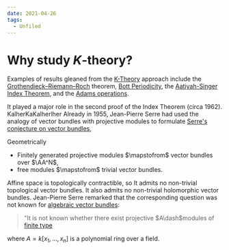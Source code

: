 ```yaml
---
date: 2021-04-26
tags: 
  - Unfiled
---
```


# Why study $K$-theory?
Examples of results gleaned from the [K-Theory](K-Theory.md) approach include the [Grothendieck–Riemann–Roch](Grothendieck–Riemann–Roch) theorem, [Bott Periodicity](Bott%20Periodicity.md), the [Aatiyah-Singer Index Theorem](Aatiyah-Singer%20Index%20Theorem.md), and the [Adams operations](Adams%20operations).

It played a major role in the second proof of the Index Theorem (circa 1962).
KalherKaKalherlher
Already in 1955, Jean-Pierre Serre had used the analogy of vector bundles with projective modules to formulate [Serre's conjecture on vector bundles](Serre's%20conjecture%20on%20vector%20bundles.md),

Geometrically
- Finitely generated projective modules $\mapstofrom$ vector bundles over $\AA^N$, 
- free modules $\mapstofrom$ trivial vector bundles. 
 
Affine space is topologically contractible, so It admits no non-trivial topological vector bundles. It also admits no non-trivial holomorphic vector bundles. Jean-Pierre Serre remarked that the corresponding question was not known for [algebraic vector bundles](algebraic%20vector%20bundles): 
> "It is not known whether there exist projective $A\dash$modules of [finite type](finite%20type.md) 

where $A = k[x_1, ..., x_n]$ is a polynomial ring over a field.


